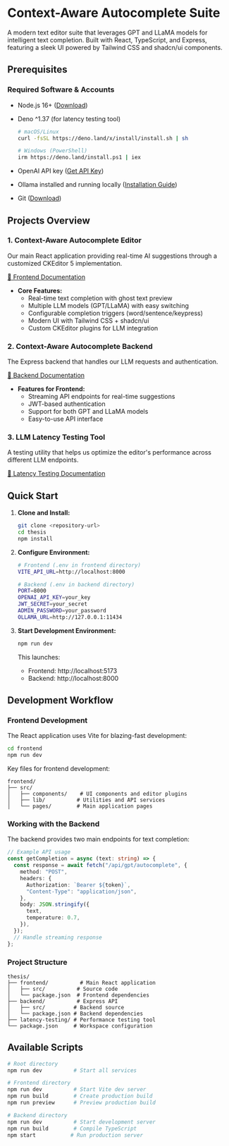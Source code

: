# Context-Aware Autocomplete Suite

A modern text editor suite that leverages GPT and LLaMA models for intelligent text completion. Built with React, TypeScript, and Express, featuring a sleek UI powered by Tailwind CSS and shadcn/ui components.

## Prerequisites

### Required Software & Accounts

- Node.js 16+ ([Download](https://nodejs.org/))
- Deno ^1.37 (for latency testing tool)

  ```bash
  # macOS/Linux
  curl -fsSL https://deno.land/x/install/install.sh | sh

  # Windows (PowerShell)
  irm https://deno.land/install.ps1 | iex
  ```

- OpenAI API key ([Get API Key](https://platform.openai.com/api-keys))
- Ollama installed and running locally ([Installation Guide](https://ollama.ai/download))
- Git ([Download](https://git-scm.com/downloads))

## Projects Overview

### 1. Context-Aware Autocomplete Editor

Our main React application providing real-time AI suggestions through a customized CKEditor 5 implementation.

[📖 Frontend Documentation](./frontend/README.md)

- **Core Features:**
  - Real-time text completion with ghost text preview
  - Multiple LLM models (GPT/LLaMA) with easy switching
  - Configurable completion triggers (word/sentence/keypress)
  - Modern UI with Tailwind CSS + shadcn/ui
  - Custom CKEditor plugins for LLM integration

### 2. Context-Aware Autocomplete Backend

The Express backend that handles our LLM requests and authentication.

[📖 Backend Documentation](./backend/README.md)

- **Features for Frontend:**
  - Streaming API endpoints for real-time suggestions
  - JWT-based authentication
  - Support for both GPT and LLaMA models
  - Easy-to-use API interface

### 3. LLM Latency Testing Tool

A testing utility that helps us optimize the editor's performance across different LLM endpoints.

[📖 Latency Testing Documentation](./latency-testing/README.md)

## Quick Start

1. **Clone and Install:**

   ```bash
   git clone <repository-url>
   cd thesis
   npm install
   ```

2. **Configure Environment:**

   ```bash
   # Frontend (.env in frontend directory)
   VITE_API_URL=http://localhost:8000

   # Backend (.env in backend directory)
   PORT=8000
   OPENAI_API_KEY=your_key
   JWT_SECRET=your_secret
   ADMIN_PASSWORD=your_password
   OLLAMA_URL=http://127.0.0.1:11434
   ```

3. **Start Development Environment:**
   ```bash
   npm run dev
   ```
   This launches:
   - Frontend: http://localhost:5173
   - Backend: http://localhost:8000

## Development Workflow

### Frontend Development

The React application uses Vite for blazing-fast development:

```bash
cd frontend
npm run dev
```

Key files for frontend development:

```
frontend/
├── src/
│   ├── components/    # UI components and editor plugins
│   ├── lib/          # Utilities and API services
│   └── pages/        # Main application pages
```

### Working with the Backend

The backend provides two main endpoints for text completion:

```typescript
// Example API usage
const getCompletion = async (text: string) => {
  const response = await fetch("/api/gpt/autocomplete", {
    method: "POST",
    headers: {
      Authorization: `Bearer ${token}`,
      "Content-Type": "application/json",
    },
    body: JSON.stringify({
      text,
      temperature: 0.7,
    }),
  });
  // Handle streaming response
};
```

### Project Structure

```
thesis/
├── frontend/          # Main React application
│   ├── src/          # Source code
│   └── package.json  # Frontend dependencies
├── backend/          # Express API
│   ├── src/         # Backend source
│   └── package.json # Backend dependencies
├── latency-testing/ # Performance testing tool
└── package.json     # Workspace configuration
```

## Available Scripts

```bash
# Root directory
npm run dev          # Start all services

# Frontend directory
npm run dev          # Start Vite dev server
npm run build        # Create production build
npm run preview      # Preview production build

# Backend directory
npm run dev          # Start development server
npm run build        # Compile TypeScript
npm start           # Run production server
```
